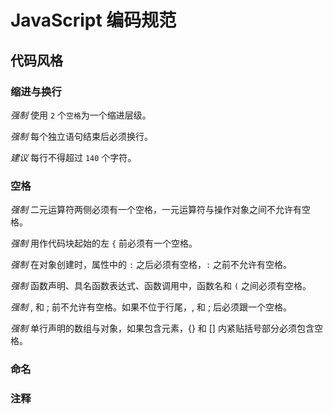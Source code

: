 # JavaScript 编码规范

## 代码风格

### 缩进与换行
*强制* 使用 `2` 个`空格`为一个缩进层级。

*强制* 每个独立语句结束后必须换行。

*建议* 每行不得超过 `140` 个字符。

### 空格
*强制* 二元运算符两侧必须有一个空格，一元运算符与操作对象之间不允许有空格。

*强制* 用作代码块起始的左 `{` 前必须有一个空格。

*强制* 在对象创建时，属性中的 `:` 之后必须有空格，`:` 之前不允许有空格。

*强制* 函数声明、具名函数表达式、函数调用中，函数名和 `(` 之间必须有空格。

*强制* , 和 ; 前不允许有空格。如果不位于行尾，, 和 ; 后必须跟一个空格。

*强制* 单行声明的数组与对象，如果包含元素，{} 和 [] 内紧贴括号部分必须包含空格。

### 命名

### 注释